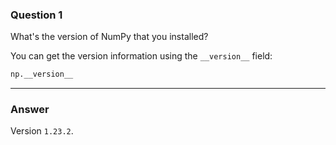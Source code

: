 ### Question 1

What's the version of NumPy that you installed? 

You can get the version information using the `__version__` field:

```python
np.__version__
```

---

### Answer

Version `1.23.2`.